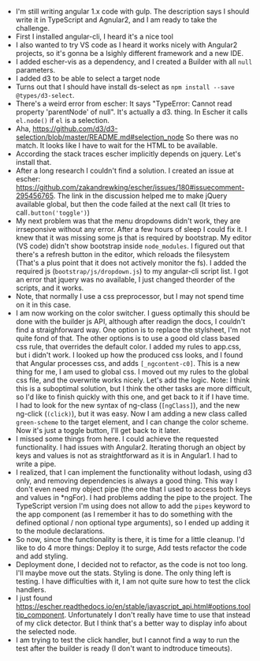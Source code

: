 - I'm still writing angular 1.x code with gulp. The description says I should write it in TypeScript and Agnular2, and I am ready to take the challenge.
- First I installed angular-cli, I heard it's a nice tool
- I also wanted to try VS code as I heard it works nicely with Angular2 projects, so it's gonna be a lsighly different framework and a new IDE.
- I added escher-vis as a dependency, and I created a Builder with all `null` parameters.
- I added d3 to be able to select a target node
- Turns out that I should have install ds-select as `npm install --save @types/d3-select`.
- There's a weird error from escher: It says "TypeError: Cannot read property 'parentNode' of null". It's actually a d3. thing. In Escher it calls `el.node()` if `el` is a selection.
- Aha, https://github.com/d3/d3-selection/blob/master/README.md#selection_node So there was no match. It looks like I have to wait for the HTML to be available.
- According the stack traces escher implicitly depends on jquery. Let's install that.
- After a long research I couldn't find a solution. I created an issue at escher: https://github.com/zakandrewking/escher/issues/180#issuecomment-295456765. The link in the discussion helped me to make jQuery available global, but then the code failed at the next call (It tries to call`.button('toggle')`)
- My next problem was that the menu dropdowns didn't work, they are irrseponsive without any error. After a few hours of sleep I could fix it. I knew that it was missing some js that is required by bootstrap. My editor (VS code) didn't show bootstrap inside `node_modules`. I figured out that there's a refresh button in the editor, which reloads the filesystem (That's a plus point that it does not actively monitor the fs). I added the required js (`bootstrap/js/dropdown.js`) to my angular-cli script list. I got an error that jquery was no available, I just changed theorder of the scripts, and it works.
- Note, that normally I use a css preprocessor, but I may not spend time on it in this case.
- I am now working on the color switcher. I guess optimally this should be done with the builder js API, although after readign the docs, I couldn't find a straighforward way. One option is to replace the stylsheet, I'm not quite fond of that. The other options is to use a good old class based css rule, that overrides the default color. I added my rules to app.css, but i didn't work. I looked up how the produced css looks, and I found that Angular processes css, and adds `[_ngcontent-c0]`. This is a new thing for me, I am used to global css. I moved out my rules to the global css file, and the overwrite works nicely. Let's add the logic. Note: I think this is a suboptimal solution, but I think the other tasks are more difficult, so I'd like to finish quickly with this one, and get back to it if I have time. I had to look for the new syntax of ng-class (`[ngClass]`), and the new ng-click (`(click)`), but it was easy. Now I am adding a new class called `green-scheme` to the target element, and I can change the color scheme. Now it's just a toggle button, I'll get back to it later.
- I missed some things from here. I could achieve the requested functionality. I had issues with Angular2. Iterating thorugh an object by keys and values is not as straightforward as it is in Angular1. I had to write a pipe.
- I realized, that I can implement the functionality without lodash, using d3 only, and removing dependencies is always a good thing. This way I don't even need my object pipe (the one that I used to access both keys and values in *ngFor). I had problems adding the pipe to the project. The TypeScript version I'm using does not allow to add the `pipes` keyword to the app component (as I remember it has to do something with the defined optional / non optional type arguments), so I ended up adding it to the module declarations.
- So now, since the functionality is there, it is time for a little cleanup. I'd like to do 4 more things: Deploy it to surge, Add tests refactor the code and add styling.
- Deployment done, I decided not to refactor, as the code is not too long. I'll maybe move out the stats. Styling is done. The only thing left is testing. I have difficulties with it, I am not quite sure how to test the click handlers.
- I just found https://escher.readthedocs.io/en/stable/javascript_api.html#options.tooltip_component. Unfortunately I don't really have time to use that instead of my click detector. But I think that's a better way to display info about the selected node.
- I am trying to test the click handler, but I cannot find a way to run the test after the builder is ready (I don't want to indtroduce timeouts).
